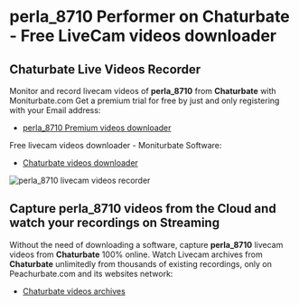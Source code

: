 # perla_8710 Performer on Chaturbate - Free LiveCam videos downloader

## Chaturbate Live Videos Recorder

Monitor and record livecam videos of **perla_8710** from **Chaturbate** with Moniturbate.com
Get a premium trial for free by just and only registering with your Email address:
* [perla_8710 Premium videos downloader](https://moniturbate.com/request-demo-licence-key.html)

Free livecam videos downloader - Moniturbate Software:
* [Chaturbate videos downloader](https://moniturbate.com/moniturbate-download-software.html)

![perla_8710 livecam videos recorder](https://peachurnet.com/templates/moniturbate-software.png)


## Capture perla_8710 videos from the Cloud and watch your recordings on Streaming

Without the need of downloading a software, capture **perla_8710** livecam videos from **Chaturbate** 100% online.
Watch Livecam archives from **Chaturbate** unlimitedly from thousands of existing recordings, only on Peachurbate.com and its websites network:
* [Chaturbate videos archives](https://peachurnet.com/)